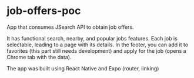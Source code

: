 # job-offers-poc
App that consumes JSearch API to obtain job offers.

It has functional search, nearby, and popular jobs features. Each job is selectable, leading to a page with its details. In the footer, you can add it to favorites (this part still needs development) and apply for the job (opens a Chrome tab with the data).

The app was built using React Native and Expo (router, linking)
